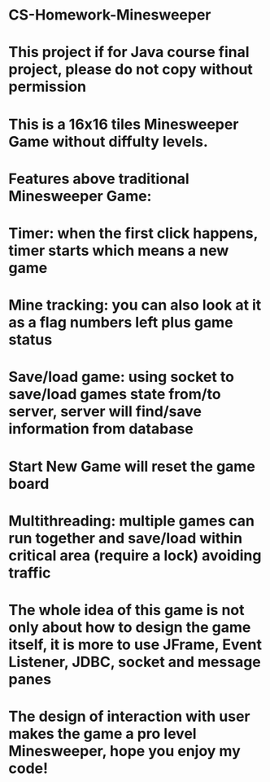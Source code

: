 # CS-Homework-Minesweeper
# This project if for Java course final project, please do not copy without permission 

# This is a 16x16 tiles Minesweeper Game without diffulty levels. 

# Features above traditional Minesweeper Game: 
# Timer: when the first click happens, timer starts which means a new game
# Mine tracking: you can also look at it as a flag numbers left plus game status
# Save/load game: using socket to save/load games state from/to server, server will find/save information from database
# Start New Game will reset the game board
# Multithreading: multiple games can run together and save/load within critical area (require a lock) avoiding traffic

# The whole idea of this game is not only about how to design the game itself, it is more to use JFrame, Event Listener, JDBC, socket and message panes 
# The design of interaction with user makes the game a pro level Minesweeper, hope you enjoy my code! 
